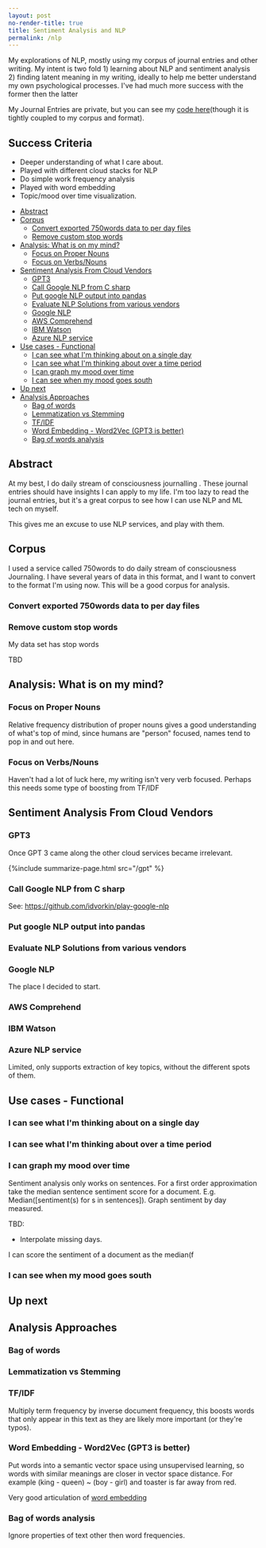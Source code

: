 ```yaml
---
layout: post
no-render-title: true
title: Sentiment Analysis and NLP
permalink: /nlp
---
```


My explorations of NLP, mostly using my corpus of journal entries and other writing. My intent is two fold 1) learning about NLP and sentiment analysis 2) finding latent meaning in my writing, ideally to help me better understand my own psychological processes. I've had much more success with the former then the latter

My Journal Entries are private, but you can see my [code here](https://github.com/idvorkin/nlp)(though it is tightly coupled to my corpus and format).

## Success Criteria

- Deeper understanding of what I care about.
- Played with different cloud stacks for NLP
- Do simple work frequency analysis
- Played with word embedding
- Topic/mood over time visualization.

<!-- prettier-ignore-start -->
<!-- vim-markdown-toc GFM -->

- [Abstract](#abstract)
- [Corpus](#corpus)
    - [Convert exported 750words data to per day files](#convert-exported-750words-data-to-per-day-files)
    - [Remove custom stop words](#remove-custom-stop-words)
- [Analysis: What is on my mind?](#analysis-what-is-on-my-mind)
    - [Focus on Proper Nouns](#focus-on-proper-nouns)
    - [Focus on Verbs/Nouns](#focus-on-verbsnouns)
- [Sentiment Analysis From Cloud Vendors](#sentiment-analysis-from-cloud-vendors)
    - [GPT3](#gpt3)
    - [Call Google NLP from C sharp](#call-google-nlp-from-c-sharp)
    - [Put google NLP output into pandas](#put-google-nlp-output-into-pandas)
    - [Evaluate NLP Solutions from various vendors](#evaluate-nlp-solutions-from-various-vendors)
    - [Google NLP](#google-nlp)
    - [AWS Comprehend](#aws-comprehend)
    - [IBM Watson](#ibm-watson)
    - [Azure NLP service](#azure-nlp-service)
- [Use cases - Functional](#use-cases---functional)
    - [I can see what I'm thinking about on a single day](#i-can-see-what-im-thinking-about-on-a-single-day)
    - [I can see what I'm thinking about over a time period](#i-can-see-what-im-thinking-about-over-a-time-period)
    - [I can graph my mood over time](#i-can-graph-my-mood-over-time)
    - [I can see when my mood goes south](#i-can-see-when-my-mood-goes-south)
- [Up next](#up-next)
- [Analysis Approaches](#analysis-approaches)
    - [Bag of words](#bag-of-words)
    - [Lemmatization vs Stemming](#lemmatization-vs-stemming)
    - [TF/IDF](#tfidf)
    - [Word Embedding - Word2Vec (GPT3 is better)](#word-embedding---word2vec-gpt3-is-better)
    - [Bag of words analysis](#bag-of-words-analysis)

<!-- vim-markdown-toc -->
<!-- prettier-ignore-end -->

## Abstract

At my best, I do daily stream of consciousness journalling . These journal entries should have insights I can apply to my life. I'm too lazy to read the journal entries, but it's a great corpus to see how I can use NLP and ML tech on myself.

This gives me an excuse to use NLP services, and play with them.

## Corpus

I used a service called 750words to do daily stream of consciousness Journaling. I have several years of data in this format, and I want to convert to the format I'm using now. This will be a good corpus for analysis.

### Convert exported 750words data to per day files

### Remove custom stop words

My data set has stop words

TBD

## Analysis: What is on my mind?

### Focus on Proper Nouns

Relative frequency distribution of proper nouns gives a good understanding of what's top of mind, since humans are "person" focused, names tend to pop in and out here.

### Focus on Verbs/Nouns

Haven't had a lot of luck here, my writing isn't very verb focused. Perhaps this needs some type of boosting from TF/IDF

## Sentiment Analysis From Cloud Vendors

### GPT3

Once GPT 3 came along the other cloud services became irrelevant.

{%include summarize-page.html src="/gpt" %}

### Call Google NLP from C sharp

See: <https://github.com/idvorkin/play-google-nlp>

### Put google NLP output into pandas

### Evaluate NLP Solutions from various vendors

### Google NLP

The place I decided to start.

### AWS Comprehend

### IBM Watson

### Azure NLP service

Limited, only supports extraction of key topics, without the different spots of them.

## Use cases - Functional

### I can see what I'm thinking about on a single day

### I can see what I'm thinking about over a time period

### I can graph my mood over time

Sentiment analysis only works on sentences. For a first order approximation take the median sentence sentiment score for a document. E.g. Median([sentiment(s) for s in sentences]). Graph sentiment by day measured.

TBD:

- Interpolate missing days.

I can score the sentiment of a document as the median(f

### I can see when my mood goes south

## Up next

## Analysis Approaches

### Bag of words

### Lemmatization vs Stemming

### TF/IDF

Multiply term frequency by inverse document frequency, this boosts words that only appear in this text as they are likely more important (or they're typos).

### Word Embedding - Word2Vec (GPT3 is better)

Put words into a semantic vector space using unsupervised learning, so words with similar meanings are closer in vector space distance. For example (king - queen) ~ (boy - girl) and toaster is far away from red.

Very good articulation of [word embedding](https://jalammar.github.io/illustrated-word2vec/)

### Bag of words analysis

Ignore properties of text other then word frequencies.
